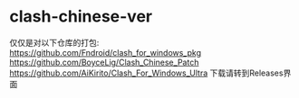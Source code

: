 # clash-chinese-ver
仅仅是对以下仓库的打包:  
https://github.com/Fndroid/clash_for_windows_pkg  
https://github.com/BoyceLig/Clash_Chinese_Patch
https://github.com/AiKirito/Clash_For_Windows_Ultra	
下载请转到Releases界面
